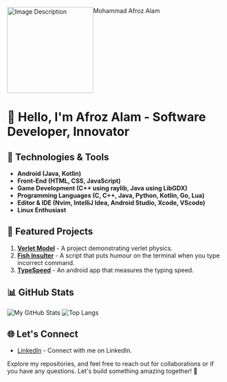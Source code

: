 <div align="left" style="display:flex;">
          
  <img src="https://avatars.githubusercontent.com/u/51114513?v=4" alt="Image Description" width="200" height="200">
<span font-size="40px" style="text-align: right; margin-right: 20px; align:center;">
            Mohammad Afroz Alam  
          </span>
  
</div>

# 👋 Hello, I'm Afroz Alam - Software Developer, Innovator


## 🔧 Technologies & Tools

- **Android (Java, Kotlin)**
- **Front-End (HTML, CSS, JavaScript)**
- **Game Development (C++ using raylib, Java using LibGDX)**
- **Programming Languages (C, C++, Java, Python, Kotlin, Go, Lua)**
- **Editor & IDE (Nvim, IntelliJ Idea, Android Studio, Xcode, VScode)**
- **Linux Enthusiast**

## 🚀 Featured Projects

1. [**Verlet Model**](https://github.com/Alaz-Oz/VerletModel) - A project demonstrating verlet physics.
2. [**Fish Insulter**](https://github.com/Alaz-Oz/fish-insulter) - A script that puts humour on the terminal when you type incorrect command.
3. [**TypeSpeed**](https://github.com/Alaz-Oz/TypeSpeed) - An android app that measures the typing speed.

## 📊 GitHub Stats

![My GitHub Stats](https://github-readme-stats.vercel.app/api?username=Alaz-Oz&show_icons=true&hide=prs)
![Top Langs](https://github-readme-stats.vercel.app/api/top-langs/?username=Alaz-Oz&layout=compact)

## 🌐 Let's Connect
- [LinkedIn](https://www.linkedin.com/in/Alaz-Oz/) - Connect with me on LinkedIn.

Explore my repositories, and feel free to reach out for collaborations or if you have any questions. Let's build something amazing together! 🚀
